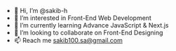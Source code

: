 - 👋 Hi, I’m @sakib-h
- 👀 I’m interested in Front-End Web Development
- 🌱 I’m currently learning Advance JavaScript & Next.js
- 💞️ I’m looking to collaborate on Front-End Designing
- 📫 Reach me sakib100.sa@gmail.com

<!---
sakib-h/sakib-h is a ✨ special ✨ repository because its `README.md` (this file) appears on your GitHub profile.
You can click the Preview link to take a look at your changes.
--->
